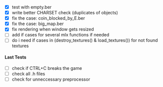 - [x] test with empty.ber
- [x] write better CHARSET check (duplicates of objects)
- [x] fix the case: coin_blocked_by_E.ber
- [x] fix the case: big_map.ber
- [x] fix rendering when window gets resized
- [ ] add if cases for several mlx functions if needed
- [ ] do i need if cases in (destroy_textures() & load_textures()) for not found textures

#### Last Tests

- [ ] check if CTRL+C breaks the game
- [ ] check all .h files
- [ ] check for unneccessary preprocessor

